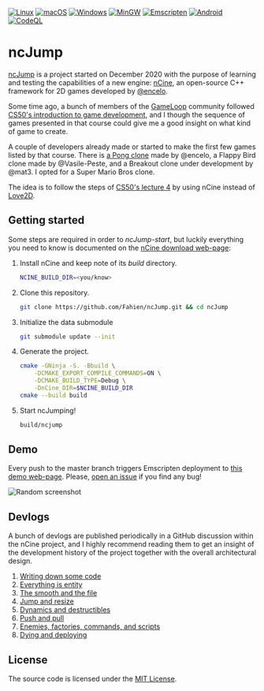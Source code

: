 [![Linux](https://github.com/Fahien/ncJump/workflows/Linux/badge.svg)](https://github.com/Fahien/ncJump/actions?workflow=Linux)
[![macOS](https://github.com/Fahien/ncJump/workflows/macOS/badge.svg)](https://github.com/Fahien/ncJump/actions?workflow=macOS)
[![Windows](https://github.com/Fahien/ncJump/workflows/Windows/badge.svg)](https://github.com/Fahien/ncJump/actions?workflow=Windows)
[![MinGW](https://github.com/Fahien/ncJump/workflows/MinGW/badge.svg)](https://github.com/Fahien/ncJump/actions?workflow=MinGW)
[![Emscripten](https://github.com/Fahien/ncJump/workflows/Emscripten/badge.svg)](https://github.com/Fahien/ncJump/actions?workflow=Emscripten)
[![Android](https://github.com/Fahien/ncJump/workflows/Android/badge.svg)](https://github.com/Fahien/ncJump/actions?workflow=Android)
[![CodeQL](https://github.com/Fahien/ncJump/workflows/CodeQL/badge.svg)](https://github.com/Fahien/ncJump/actions?workflow=CodeQL)

# ncJump

[ncJump](https://github.com/Fahien/ncJump) is a project started on December 2020 with the purpose of learning and testing the capabilities of a new engine: [nCine](https://github.com/nCine/nCine), an open-source C++ framework for 2D games developed by [@encelo](https://github.com/encelo).

Some time ago, a bunch of members of the [GameLoop](https://gameloop.it) community followed [CS50's introduction to game development](https://cs50.harvard.edu/games/2018/), and I though the sequence of games presented in that course could give me a good insight on what kind of game to create.

A couple of developers already made or started to make the first few games listed by that course. There is [a Pong clone](https://github.com/nCine/ncPong) made by @encelo, a Flappy Bird clone made by @Vasile-Peste, and a Breakout clone under development by @mat3. I opted for a Super Mario Bros clone.

The idea is to follow the steps of [CS50's lecture 4](https://cs50.harvard.edu/games/2018/weeks/4/) by using nCine instead of [Love2D](https://love2d.org/).

## Getting started

Some steps are required in order to *ncJump-start*, but luckily everything you need to know is documented on the [nCine download web-page](https://ncine.github.io/download/):

  1. Install nCine and keep note of its _build_ directory.
     ```sh
     NCINE_BUILD_DIR=<you/know>
     ```
  2. Clone this repository.
     ```sh
     git clone https://github.com/Fahien/ncJump.git && cd ncJump
     ```
  3. Initialize the data submodule
     ```sh
     git submodule update --init
     ```
  4. Generate the project.
     ```sh
     cmake -GNinja -S. -Bbuild \
         -DCMAKE_EXPORT_COMPILE_COMMANDS=ON \
         -DCMAKE_BUILD_TYPE=Debug \
         -DnCine_DIR=$NCINE_BUILD_DIR
     cmake --build build
     ```
  5. Start ncJumping!
     ```sh
     build/ncjump
     ```

## Demo

Every push to the master branch triggers Emscripten deployment to [this demo web-page](https://antoniocaggiano.eu/ncJump-artifacts). Please, [open an issue](https://github.com/Fahien/ncJump/issues/new) if you find any bug!

![Random screenshot](https://repository-images.githubusercontent.com/320819435/d06a2400-5b8f-11eb-8a8d-47c647e1509a)

## Devlogs

A bunch of devlogs are published periodically in a GitHub discussion within the nCine project, and I highly recommend reading them to get an insight of the development history of the project together with the overall architectural design.

  1. [Writing down some code](https://github.com/nCine/nCine/discussions/10#discussion-1181968)
  2. [Everything is entity](https://github.com/nCine/nCine/discussions/10#discussioncomment-259064)
  3. [The smooth and the file](https://github.com/nCine/nCine/discussions/10#discussioncomment-272772)
  4. [Jump and resize](https://github.com/nCine/nCine/discussions/10#discussioncomment-288998)
  5. [Dynamics and destructibles](https://github.com/nCine/nCine/discussions/10#discussioncomment-319308)
  6. [Push and pull](https://github.com/nCine/nCine/discussions/10#discussioncomment-360424)
  7. [Enemies, factories, commands, and scripts](https://github.com/nCine/nCine/discussions/10#discussioncomment-381645)
  8. [Dying and deploying](https://github.com/nCine/nCine/discussions/10#discussioncomment-500765)

## License

The source code is licensed under the [MIT License](LICENSE).
